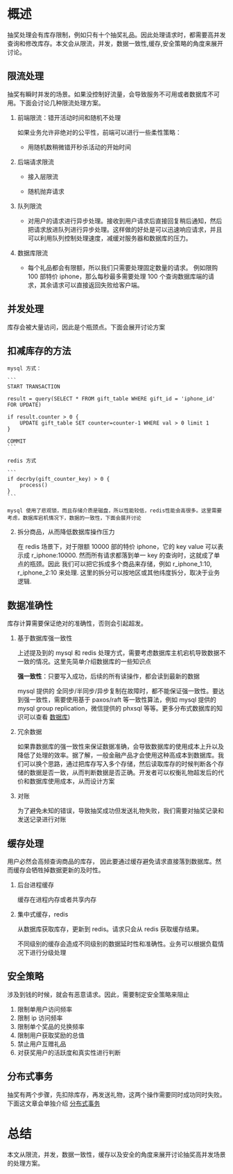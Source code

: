 # 概述

抽奖处理会有库存限制，例如只有十个抽奖礼品。因此处理请求时，都需要高并发查询和修改库存。本文会从限流，并发，数据一致性,缓存,安全策略的角度来展开讨论。

## 限流处理

抽奖有瞬时并发的场景。如果没控制好流量，会导致服务不可用或者数据库不可用。下面会讨论几种限流处理方案。

1.  前端限流：错开活动时间和随机不处理

    如果业务允许非绝对的公平性，前端可以进行一些柔性策略：

    - 用随机数稍微错开秒杀活动的开始时间

2.  后端请求限流

    - 接入层限流

    - 随机抛弃请求

3.  队列限流

    - 对用户的请求进行异步处理。接收到用户请求后直接回复稍后通知，然后把请求放进队列进行异步处理。这样做的好处是可以迅速响应请求，并且可以利用队列控制处理速度，减缓对服务器和数据库的压力。

4.  数据库限流

    - 每个礼品都会有限额，所以我们只需要处理固定数量的请求。 例如限购 100 部特价 iphone，那么每秒最多需要处理 100 个查询数据库端的请求，其余请求可以直接返回失败给客户端。

## 并发处理

库存会被大量访问，因此是个瓶颈点。下面会展开讨论方案

## 扣减库存的方法

    mysql 方式：

    ```
    START TRANSACTION

    result = query(SELECT * FROM gift_table WHERE gift_id = 'iphone_id' FOR UPDATE)

    if result.counter > 0 {
        UPDATE gift_table SET counter=counter-1 WHERE val > 0 limit 1
    }

    COMMIT
    ```

    redis 方式

    ```
    if decrby(gift_counter_key) > 0 {
        process()
    }
    ```

    mysql 使用了悲观锁，而且存储介质是磁盘，所以性能较低，redis性能会高很多。这里需要考虑，数据库宕机情况下，数据的一致性，下面会展开讨论

2.  拆分商品，从而降低数据库操作压力

    在 redis 场景下，对于限额 10000 部的特价 iphone，它的 key value 可以表示成 r_iphone:10000. 然而所有请求都落到单一 key 的查询时，这就成了单点的瓶颈。因此
    我们可以把它拆成多个商品来存储，例如 r_iphone_1:10, r_iphone_2:10 来处理. 这里的拆分可以按地区或其他纬度拆分，取决于业务逻辑.

## 数据准确性

库存计算需要保证绝对的准确性，否则会引起超发。

1.  基于数据库强一致性

    上述提及到的 mysql 和 redis 处理方式，需要考虑数据库主机宕机导致数据不一致的情况。这里先简单介绍数据库的一些知识点

    **强一致性**：只要写入成功，后续的所有读操作，都会读到最新的数据

    mysql 提供的 全同步/半同步/异步复制在故障时，都不能保证强一致性。要达到强一致性，需要使用基于 paxos/raft 等一致性算法，例如 mysql 提供的 mysql group replication，微信提供的 phxsql 等等。更多分布式数据库的知识可以查看 [数据库](/fundamental/db.md))

2.  冗余数据

    如果靠数据库的强一致性来保证数据准确，会导致数据库的使用成本上升以及降低了处理的效率。据了解，一般金融产品才会使用这种高成本到数据库。我们可以换个思路，通过把库存写入多个存储，然后读取库存的时候判断各个存储的数据是否一致，从而判断数据是否正确。开发者可以权衡礼物超发后的代价和数据库使用成本，从而设计方案

3.  对账

    为了避免未知的错误，导致抽奖成功但发送礼物失败，我们需要对抽奖记录和发送记录进行对账

## 缓存处理

用户必然会高频查询商品的库存， 因此要通过缓存避免请求直接落到数据库。然而缓存会牺牲掉数据更新的及时性。

1.  后台进程缓存

    缓存在进程内存或者共享内存

2.  集中式缓存，redis

    从数据库获取库存，更新到 redis。请求只会从 redis 获取缓存结果。

    不同级别的缓存会造成不同级别的数据延时性和准确性。业务可以根据负载情况下进行分级处理

## 安全策略

涉及到钱的时候，就会有恶意请求。因此，需要制定安全策略来阻止

1.  限制单用户访问频率
2.  限制 ip 访问频率
3.  限制单个奖品的兑换频率
4.  限制用户获取奖励的总值
5.  禁止用户互赠礼品
6.  对获奖用户的活跃度和真实性进行判断

## 分布式事务

抽奖有两个步骤，先扣除库存，再发送礼物，这两个操作需要同时成功同时失败。下面这文章会单独介绍 [分布式事务](/system_design/distributed_transaction.md)

# 总结

本文从限流，并发，数据一致性，缓存以及安全的角度来展开讨论抽奖高并发场景的处理方案。
